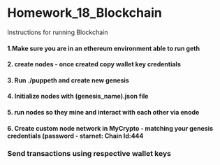 # Homework_18_Blockchain

Instructions for running Blockchain

#### 1.Make sure you are in an ethereum environment  able to run geth
#### 2. create nodes - once created copy wallet key credentials
#### 3. Run ./puppeth and create new genesis
#### 4. Initialize nodes with (genesis_name).json file
#### 5. run nodes so they mine and interact with each other via enode
#### 6. Create custom node network in MyCrypto - matching your genesis credentials (password - starnet: Chain Id:444
### Send transactions using respective wallet keys
